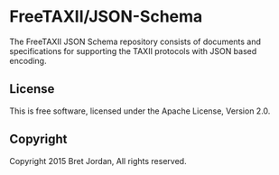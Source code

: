 # FreeTAXII/JSON-Schema #

The FreeTAXII JSON Schema repository consists of documents and specifications 
for supporting the TAXII protocols with JSON based encoding. 


## License ##

This is free software, licensed under the Apache License, Version 2.0.


## Copyright ##

Copyright 2015 Bret Jordan, All rights reserved.
